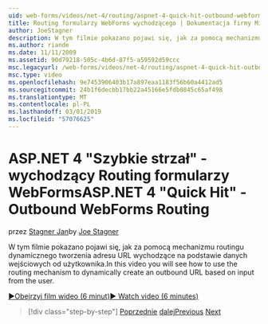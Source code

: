 ```yaml
---
uid: web-forms/videos/net-4/routing/aspnet-4-quick-hit-outbound-webforms-routing
title: Routing formularzy WebForms wychodzącego | Dokumentacja firmy Microsoft
author: JoeStagner
description: W tym filmie pokazano pojawi się, jak za pomocą mechanizmu routingu dynamicznego tworzenia adresu URL wychodzące na podstawie danych wejściowych od użytkownika.
ms.author: riande
ms.date: 11/11/2009
ms.assetid: 90d79218-505c-4b6d-87f5-a59592d59ccc
msc.legacyurl: /web-forms/videos/net-4/routing/aspnet-4-quick-hit-outbound-webforms-routing
msc.type: video
ms.openlocfilehash: 9e7453906403b17a897eaa1183f56b60a4412ad5
ms.sourcegitcommit: 24b1f6decbb17bb22a45166e5fdb0845c65af498
ms.translationtype: MT
ms.contentlocale: pl-PL
ms.lasthandoff: 03/01/2019
ms.locfileid: "57076625"
---
```

<a name="aspnet-4-quick-hit---outbound-webforms-routing"></a><span data-ttu-id="30032-103">ASP.NET 4 "Szybkie strzał" - wychodzący Routing formularzy WebForms</span><span class="sxs-lookup"><span data-stu-id="30032-103">ASP.NET 4 "Quick Hit" - Outbound WebForms Routing</span></span>
====================
<span data-ttu-id="30032-104">przez [Stagner Jan](https://github.com/JoeStagner)</span><span class="sxs-lookup"><span data-stu-id="30032-104">by [Joe Stagner](https://github.com/JoeStagner)</span></span>

<span data-ttu-id="30032-105">W tym filmie pokazano pojawi się, jak za pomocą mechanizmu routingu dynamicznego tworzenia adresu URL wychodzące na podstawie danych wejściowych od użytkownika.</span><span class="sxs-lookup"><span data-stu-id="30032-105">In this video you will see how to use the routing mechanism to dynamically create an outbound URL based on input from the user.</span></span> 

[<span data-ttu-id="30032-106">&#9654;Obejrzyj film wideo (6 minut)</span><span class="sxs-lookup"><span data-stu-id="30032-106">&#9654; Watch video (6 minutes)</span></span>](https://channel9.msdn.com/Blogs/ASP-NET-Site-Videos/aspnet-4-quick-hit-outbound-webforms-routing)

> [!div class="step-by-step"]
> <span data-ttu-id="30032-107">[Poprzednie](aspnet-4-quick-hit-declarative-webforms-routing.md)
> [dalej](how-do-i-use-routing-with-aspnet-web-forms.md)</span><span class="sxs-lookup"><span data-stu-id="30032-107">[Previous](aspnet-4-quick-hit-declarative-webforms-routing.md)
[Next](how-do-i-use-routing-with-aspnet-web-forms.md)</span></span>
